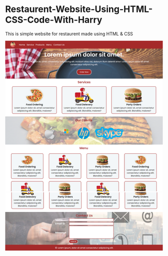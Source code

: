 # Restaurent-Website-Using-HTML-CSS-Code-With-Harry
This is simple website for restaurent made using HTML &amp; CSS

![alt text](./images/Screenshot%202023-07-16%20112124.png)
![alt text](./images/Screenshot%202023-07-16%20112212.png)
![alt text](./images/Screenshot%202023-07-16%20112254.png)